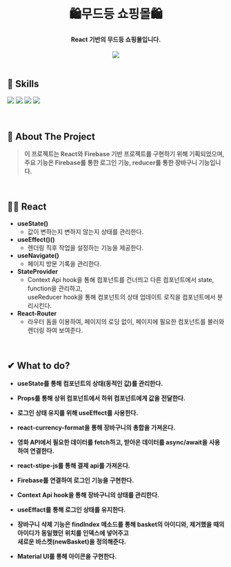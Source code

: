 <div align="center">
  <h1>🛍무드등 쇼핑몰🛍</h1>
 <h4>React 기반의 무드등 쇼핑몰입니다.</h4>
  </div>
<div align="center">
  <img src="https://user-images.githubusercontent.com/83646986/154010249-17117883-f2c2-4666-9227-e16a6f427d45.gif" />
</div>
<br>

## 💪 Skills
<img src="https://img.shields.io/badge/React-20232A?style=for-the-badge&logo=react&logoColor=61DAFB"/> <img src="https://img.shields.io/badge/React_Router-CA4245?style=for-the-badge&logo=react-router&logoColor=white"/> <img src="https://img.shields.io/badge/CSS3-1572B6?style=for-the-badge&logo=css3&logoColor=white"/> <img src="https://img.shields.io/badge/Material%20UI-007FFF?style=for-the-badge&logo=mui&logoColor=white"/>

<br/>

## 📝 About The Project
> <b>이 프로젝트는 React와 Firebase 기반 프로젝트를 구현하기 위해 기획되었으며, 주요 기능은 Firebase를 통한 로그인 기능, reducer를 통한 장바구니 기능입니다.</b>

<br/>

## 👨‍💻 React
- <b>useState()</b>
  - 값이 변하는지 변하지 않는지 상태를 관리한다.
- <b>useEffect()()</b>
  - 렌더링 직후 작업을 설정하는 기능을 제공한다.
- <b>useNavigate()</b>
  - 페이지 방문 기록을 관리한다.
- <b>StateProvider</b>
  - Context Api hook을 통해 컴포넌트를 건너띄고 다른 컴포넌트에서 state, function을 관리하고, <br> useReducer hook을 통해 컴포넌트의 상태 업데이트 로직을 컴포넌트에서 분리시킨다.
- <b>React-Router</b>
  - 라우터 돔을 이용하여, 페이지의 로딩 없이, 페이지에 필요한 컴포넌트를 불러와 렌더링 하여 보여준다. 
<br/>

## ✔︎ What to do?

- <b>useState를 통해 컴포넌트의 상태(동적인 값)를 관리한다.</b>

- <b>Props를 통해 상위 컴포넌트에서 하위 컴포넌트에게 값을 전달한다.</b>

- <b>로그인 상태 유지를 위해 useEffect를 사용한다.</b>

- <b>react-currency-format을 통해 장바구니의 총합을 가져온다.</b>

- <b>영화 API에서 필요한 데이터를 fetch하고, 받아온 데이터를 async/await을 사용하여 연결한다.</b>

- <b>react-stipe-js를 통해 결제 api를 가져온다.</b>

- <b>Firebase를 연결하여 로그인 기능을 구현한다.</b>

- <b>Context Api hook을 통해 장바구니의 상태를 관리한다.</b>

- <b>useEffact를 통해 로그인 상태를 유지한다.</b>

- <b>장바구니 삭제 기능은 findIndex 메소드를 통해 basket의 아이디와, 제거했을 때의 아이디가 동일했던 위치를 인덱스에 넣어주고 <br> 새로운 바스켓(newBasket)을 정의해준다.</b>

- <b>Material UI를 통해 아이콘을 구현한다.
